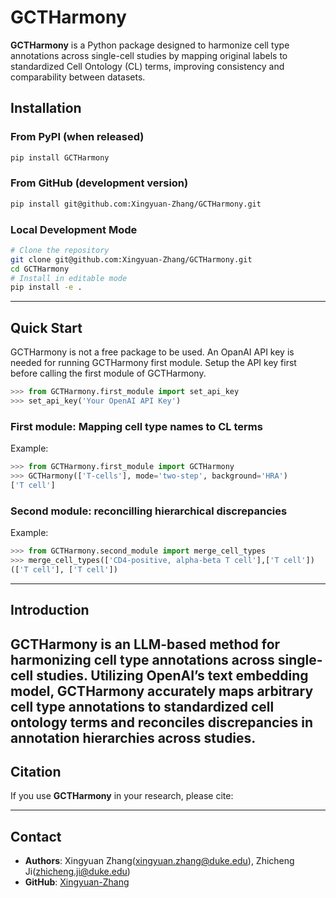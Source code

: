 # GCTHarmony

**GCTHarmony** is a Python package designed to harmonize cell type annotations across single-cell studies by mapping original labels to standardized Cell Ontology (CL) terms, improving consistency and comparability between datasets.

## Installation

### From PyPI (when released)

```bash
pip install GCTHarmony
```

### From GitHub (development version)

```bash
pip install git@github.com:Xingyuan-Zhang/GCTHarmony.git
```

### Local Development Mode

```bash
# Clone the repository
git clone git@github.com:Xingyuan-Zhang/GCTHarmony.git
cd GCTHarmony
# Install in editable mode
pip install -e .
```

---

## Quick Start

GCTHarmony is not a free package to be used. An OpanAI API key is needed for running GCTHarmony first module. Setup the API key first before calling the first module of GCTHarmony. 

```python
>>> from GCTHarmony.first_module import set_api_key
>>> set_api_key('Your OpenAI API Key')
```

### First module: Mapping cell type names to CL terms

Example: 
```python
>>> from GCTHarmony.first_module import GCTHarmony
>>> GCTHarmony(['T-cells'], mode='two-step', background='HRA')
['T cell']
```

### Second module: reconcilling hierarchical discrepancies

Example: 
```python
>>> from GCTHarmony.second_module import merge_cell_types
>>> merge_cell_types(['CD4-positive, alpha-beta T cell'],['T cell'])
(['T cell'], ['T cell'])
```
---
## Introduction  

GCTHarmony is an LLM-based method for harmonizing cell type annotations across single-cell
studies. Utilizing OpenAI’s text embedding model, GCTHarmony accurately maps arbitrary cell type annotations to standardized
cell ontology terms and reconciles discrepancies in annotation hierarchies across studies. 
---
## Citation

If you use **GCTHarmony** in your research, please cite:

---

## Contact

* **Authors**: Xingyuan Zhang([xingyuan.zhang@duke.edu](mailto:xingyuan.zhang@duke.edu)), Zhicheng Ji([zhicheng.ji@duke.edu](mailto:zhicheng.ji@duke.edu))
* **GitHub**: [Xingyuan-Zhang](https://github.com/Xingyuan-Zhang)
